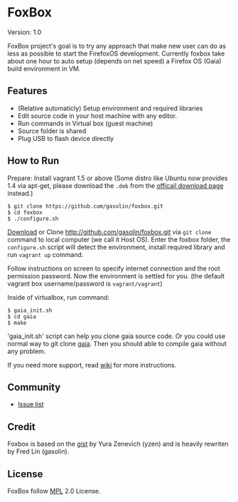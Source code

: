 FoxBox
===========

Version: 1.0

FoxBox project's goal is to try any approach that make new user can do as less as possible to start the FirefoxOS development. Currently foxbox take about one hour to auto setup (depends on net speed) a Firefox OS (Gaia) build environment in VM.

## Features

- (Relative automaticly) Setup environment and required libraries
- Edit source code in your host machine with any editor.
- Run commands in Virtual box (guest machine)
- Source folder is shared
- Plug USB to flash device directly

## How to Run

Prepare:
Install vagrant 1.5 or above (Some distro like Ubuntu now provides 1.4 via apt-get, please download the `.deb` from the [officail download page](https://www.vagrantup.com/downloads.html) instead.)

```
$ git clone https://github.com/gasolin/foxbox.git
$ cd foxbox
$ ./configure.sh
```

[Download](http://github.com/gasolin/foxbox/releases) or Clone http://github.com/gasolin/foxbox.git via `git clone` command to local computer (we call it Host OS). Enter the foxbox folder, the `configure.sh` script will detect the environment, install required library and run `vagrant up` command.

Follow instructions on screen to specify internet connection and the root permission password. Now the environment is settled for you. (the default vagrant box username/password is `vagrant/vagrant`)

Inside of virtualbox, run command:

```
$ gaia_init.sh
$ cd gaia
$ make
```

'gaia_init.sh' script can help you clone gaia source code. Or you could use normal way to git clone [gaia](https://github.com/mozilla-b2g/gaia). Then you should able to compile gaia without any problem.


If you need more support, read [wiki](https://github.com/gasolin/foxbox/wiki) for more instructions.

## Community

* [Issue list](https://github.com/gasolin/foxbox/issues?state=open)

## Credit

Foxbox is based on the [gist](http://gist.github.com/yzen/7723421) by Yura Zenevich (yzen) and is heavily rewriten by Fred Lin (gasolin).

## License

FoxBox follow [MPL](http://www.mozilla.org/MPL/) 2.0 License.
